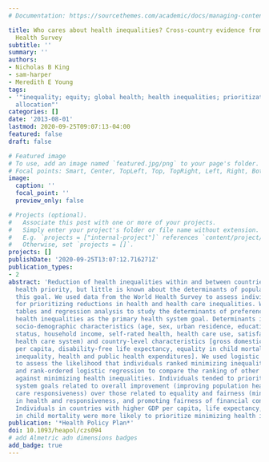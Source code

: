 ```yaml
---
# Documentation: https://sourcethemes.com/academic/docs/managing-content/

title: Who cares about health inequalities? Cross-country evidence from the World
  Health Survey
subtitle: ''
summary: ''
authors:
- Nicholas B King
- sam-harper
- Meredith E Young
tags:
- '"inequality; equity; global health; health inequalities; prioritization; resource
  allocation"'
categories: []
date: '2013-08-01'
lastmod: 2020-09-25T09:07:13-04:00
featured: false
draft: false

# Featured image
# To use, add an image named `featured.jpg/png` to your page's folder.
# Focal points: Smart, Center, TopLeft, Top, TopRight, Left, Right, BottomLeft, Bottom, BottomRight.
image:
  caption: ''
  focal_point: ''
  preview_only: false

# Projects (optional).
#   Associate this post with one or more of your projects.
#   Simply enter your project's folder or file name without extension.
#   E.g. `projects = ["internal-project"]` references `content/project/deep-learning/index.md`.
#   Otherwise, set `projects = []`.
projects: []
publishDate: '2020-09-25T13:07:12.716271Z'
publication_types:
- 2
abstract: 'Reduction of health inequalities within and between countries is a global
  health priority, but little is known about the determinants of popular support for
  this goal. We used data from the World Health Survey to assess individual preferences
  for prioritizing reductions in health and health care inequalities. We used descriptive
  tables and regression analysis to study the determinants of preferences for reducing
  health inequalities as the primary health system goal. Determinants included individual
  socio-demographic characteristics (age, sex, urban residence, education, marital
  status, household income, self-rated health, health care use, satisfaction with
  health care system) and country-level characteristics [gross domestic product (GDP)
  per capita, disability-free life expectancy, equality in child mortality, income
  inequality, health and public health expenditures]. We used logistic regression
  to assess the likelihood that individuals ranked minimizing inequalities first,
  and rank-ordered logistic regression to compare the ranking of other priorities
  against minimizing health inequalities. Individuals tended to prioritize health
  system goals related to overall improvement (improving population health and health
  care responsiveness) over those related to equality and fairness (minimizing inequalities
  in health and responsiveness, and promoting fairness of financial contribution).
  Individuals in countries with higher GDP per capita, life expectancy, and equality
  in child mortality were more likely to prioritize minimizing health inequalities. '
publication: '*Health Policy Plan*'
doi: 10.1093/heapol/czs094
# add Almetric adn dimensions badges
add_badge: true
---
```

